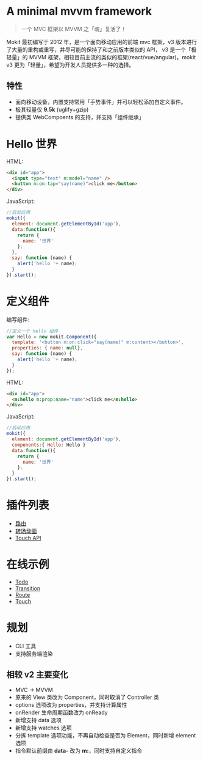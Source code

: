 # A minimal mvvm framework

> 一个 MVC 框架以 MVVM 之「魂」复活了！  

Mokit 最初编写于 2012 年，是一个面向移动应用的前端 mvc 框架，v3 版本进行了大量的重构或重写，并尽可能的保持了和之前版本类似的 API，
v3 是一个「极轻量」的 MVVM 框架，相较目前主流的类似的框架(react/vue/angular)，mokit v3 更为「轻量」，希望为开发人员提供多一种的选择。

<!--more-->

## 特性
- 面向移动设备，内置支持常用「手势事件」并可以轻松添加自定义事件。  
- 极其轻量仅 **9.5k** (uglify+gzip)  
- 提供类 WebCompoents 的支持，并支持「组件继承」  

  
# Hello 世界  
HTML:

```HTML
<div id="app">
  <input type="text" m:model="name" />
  <button m:on:tap="say(name)">click me</button>
</div>
```

JavaScript:

```js
//启动应用
mokit({
  element: document.getElementById('app'),
  data:function(){
    return {
      name: '世界'
    };
  },
  say: function (name) {
    alert('hello '+ name);
  }
}).start();
```

# 定义组件

编写组件:

```js
//定义一个 hello 组件
var Hello = new mokit.Component({
  template: '<button m:on:click="say(name)" m:content></button>',
  properties: { name: null},
  say: function (name) {
    alert('hello '+ name);
  }
});
```

HTML:

```HTML
<div id="app">
  <m:hello m:prop:name="name">click me</m:hello>
</div>
```

JavaScript:

```js
//启动应用
mokit({
  element: document.getElementById('app'),
  components:{ Hello: Hello }
  data:function(){
    return {
      name: '世界'
    };
  }
}).start();
```

# 插件列表
- [路由](https://github.com/Houfeng/mokit-router/)
- [转场动画](https://github.com/Houfeng/mokit-transition/)
- [Touch API](https://github.com/Houfeng/mokit-touch/)

# 在线示例
- [Todo](http://houfeng.net/mokit/examples/todo/)
- [Transition](http://houfeng.net/mokit-transition/examples/)
- [Route](http://houfeng.net/mokit-router/examples/)
- [Touch](http://houfeng.net/mokit-touch/examples/)

# 规划
- CLI 工具
- 支持服务端渲染

## 相较 v2 主要变化
- MVC -> MVVM
- 原来的 View 类改为 Component，同时取消了 Controller 类
- options 选项改为 properties，并支持计算属性
- onRender 生命周期函数改为 onReady
- 新增支持 data 选项
- 新增支持 watches 选项
- 分拆 template 选项功能，不再自动检查是否为 Element，同时新增 element 选项
- 指令默认前缀由 **data-** 改为 **m:**，同时支持自定义指令